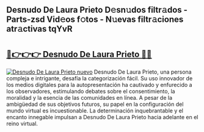 ## Desnudo De Laura Prieto D𝚎sn𝚞dos filtr𝚊dos - Parts-zsd Vid𝚎os f𝚘tos - N𝚞evas filtr𝚊ciones atr𝚊ctivas tqYvR

# <h2><a href="http://mb06tch.tromn.icu/?c=Desnudo+De+Laura+Prieto">🔗👉👉👉 Desnudo De Laura Prieto 🔗🔗</a></h2>

[![Desnudo De Laura Prieto nuevo](https://i.imgur.com/pEAQMta.gif)](http://mb06tch.tromn.icu/?c=Desnudo+De+Laura+Prieto)
Desnudo De Laura Prieto, una persona compleja e intrigante, desafía la categorización fácil. Su uso innovador de los medios digitales para la autopresentación ha cautivado y enfurecido a los observadores, estimulando debates sobre el consentimiento, la moralidad y la esencia de las comunidades en línea. A pesar de la ambigüedad de sus objetivos futuros, su papel en la configuración del mundo virtual es incuestionable. La determinación inquebrantable y el encanto innegable impulsan a Desnudo De Laura Prieto hacia adelante en el reino virtual.
